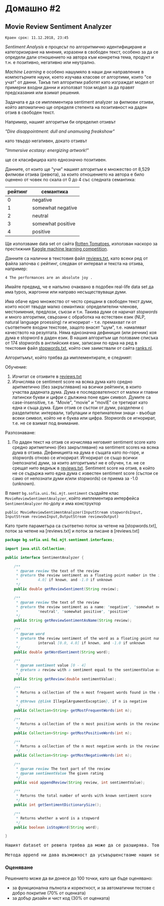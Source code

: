 # Домашно #2

## Movie Review Sentiment Analyzer

`Краен срок: 11.12.2018, 23:45`

*Sentiment Analysis* е процесът по алгоритмично идентифициране и категоризиране на мнения, изразени в свободен текст, особено за да се определи дали отношението на автора към конкретна тема, продукт и т.н. е позитивно, негативно или неутрално.

*Machine Learning* е особено нашумяло в наши дни направление в компютърните науки, което изучава класове от алгортими, които "се учат" от данни. Такъв тип алгоритми работят като изграждат модел от примерни входни данни и използват този модел за да правят предсказания или взимат решения.

Задачата е да се имплементира sentiment analyzer за филмови отзиви, който автоматично ще определя степента на позитивност на даден отзив в свободен текст.

Например, нашият алгоритъм би определил отзивът

*"Dire disappointment: dull and unamusing freakshow"*

като твърдо негативен, докато отзивът 

*"Immersive ecstasy: energizing artwork!"*

ще се класифицира като еднозначно позитивен.

Данните, от които ще "учи" нашият алгоритъм е множество от 8,529 филмови отзива (ревюта), за които отношението на автора е било оценено от човек по скала от 0 до 4 със следната семантика:

| рейтинг | семантика         |
| ------- | ----------------- |
| 0       | negative          |
| 1       | somewhat negative |
| 2       | neutral           |
| 3       | somewhat positive |
| 4       | positive          |

Ще използваме data set от сайта [Rotten Tomatoes](https://www.rottentomatoes.com/), използван наскоро за престижния [Кaggle machine learning competition](https://www.kaggle.com/c/sentiment-analysis-on-movie-reviews).

Данните са налични в текстовия файл [reviews.txt](https://github.com/fmi/java-course/tree/master/homeworks/02-movie-review-sentiment-analyzer/resources/reviews.txt), като всеки ред от файла започва с рейтинг, следван от интервал и текста на отзива, например:

```
4 The performances are an absolute joy .
```

Имайте предвид, че е напълно очаквано в подобен real-life data set да има typos, жаргонни или направо несъществуващи думи. 

Има обаче едно множество от често срещани в свободен текст думи, които носят твърде малко семантика: определителни членове, местоимения, предлози, съюзи и т.н. Такива думи се наричат *stopwords* и много алгоритми, свързани с обработка на естествен език (NLP, natural language proessing) ги игнорират - т.е. премахват ги от съответните входни текстове, защото внасят "шум", т.е. намаляват качеството на резултата. Няма еднозначна дефиниция (или речник) коя дума е stopword в даден език. В нашия алгоритъм ще ползваме списъка от 174 stopwords в английския език, записани по една на ред в текстовия файл [stopwords.txt](https://github.com/fmi/java-course/tree/master/homeworks/02-movie-review-sentiment-analyzer/resources/stopwords.txt), който сме заимствали от сайта [ranks.nl](https://www.ranks.nl/stopwords).

Алгоритъмът, който трябва да имплементирате, е следният:

Обучение:

1. Изчитат се отзивите в [reviews.txt](https://github.com/fmi/java-course/tree/master/homeworks/02-movie-review-sentiment-analyzer/resources/reviews.txt)
2. Изчислява се sentiment score на всяка дума като средно аритметично (без закръгляване) на всички рейтинги, в които участва дадената дума. Дума е последователност от малки и главни латински букви и цифри с дължина поне един символ. Думите са case-insensitive, т.е. "Movie", "movie" и "movIE" се третират като една и съща дума. Един отзив се състои от думи, разделени с разделители: интервали, табулации и препинателни знаци - въобще всеки символ, който не е буква или цифра. Stopwords се игнорират, т.е. не се взимат под внимание.

Разпознаване:

1. По даден текст на отзив се изчислява неговият sentiment score като средно аритметично (без закръгляване) на sentiment scores на всяка дума в отзива. Дефиницията на дума е същата като по-горе, и stopwords отново се игнорират. Игнорират се също всички (непознати) думи, за които алгоритъмът не е обучен, т.е. не се срещат нито веднъж в [reviews.txt](https://github.com/fmi/java-course/tree/master/homeworks/02-movie-review-sentiment-analyzer/resources/reviews.txt). Sentiment score на отзив, в който не се съдържа нито една дума с известен sentiment score (състои се само от непознати думи и/или stopwords) се приема за -1.0 (unknown).

В пакет `bg.sofia.uni.fmi.mjt.sentiment` създайте клас `MovieReviewSentimentAnalyzer`, който имплементира интерфейса `SentimentAnalyzer` по-долу и има конструктор

`public MovieReviewSentimentAnalyzer(InputStream stopwordsInput, InputStream reviewsInput,OutputStream reviewsOutput)`

Kато трите параметъра са съответно поток за четене на [stopwords.txt], поток за четене на [reviews.txt] и поток за писане в [reviews.txt] 

```java
package bg.sofia.uni.fmi.mjt.sentiment.interfaces;

import java.util.Collection;

public interface SentimentAnalyzer {

	/**
	 * @param review the text of the review
	 * @return the review sentiment as a floating-point number in the interval [0.0,
	 *         4.0] if known, and -1.0 if unknown
	 */
	public double getReviewSentiment(String review);

	/**
	 * @param review the text of the review
	 * @return the review sentiment as a name: "negative", "somewhat negative",
	 *         "neutral", "somewhat positive", "positive"
	 */
	public String getReviewSentimentAsName(String review);

	/**
	 * @param word
	 * @return the review sentiment of the word as a floating-point number in the
	 *         interval [0.0, 4.0] if known, and -1.0 if unknown
	 */
	public double getWordSentiment(String word);

	/**
	 * @param sentiment value [0 - 4]
	 * @return а review with а sentiment equal to the sentimentValue or NULL if there is no such a sentiment
	 */
	public String getReview(double sentimentValue);

	/**
	 * Returns a collection of the n most frequent words found in the reviews.
	 * 
	 * @throws {@link IllegalArgumentException}, if n is negative
	 */
	public Collection<String> getMostFrequentWords(int n);

	/**
	 * Returns a collection of the n most positive words in the reviews
	 */
	public Collection<String> getMostPositiveWords(int n);

	/**
	 * Returns a collection of the n most negative words in the reviews
	 */
	public Collection<String> getMostNegativeWords(int n);

	/**
	 * @param review The text part of the review
	 * @param sentimentValue The given rating
	 */
	public void appendReview(String review, int sentimentValue);

	/**
	 * Returns the total number of words with known sentiment score
	 */
	public int getSentimentDictionarySize();

	/**
	 * Returns whether a word is a stopword
	 */
	public boolean isStopWord(String word);

}
```

<pre>
Нашият dataset от ревюта трябва да може да се разширява. Това ще допринесе за допълнителна точност при меренето на "sentiment" във времето. Точно това е идеята и на outputStream-a. той ще добавя нови ревюта към reviews.txt

Метода append ни дава възможност да усъвършенстваме нашия sentiment analyzer. При добавяне на нови ревюта и оценки преизчисляваме sentiment-a думите от ревюто.
</pre>

### Оценяване

Решението може да ви донесе до 100 точки, като ще бъде оценявано:

* за функционална пълнота и коректност, и за автоматични тестове с добро покритие (70% от оценката)
* за добър дизайн и чист код (30% от оценката)